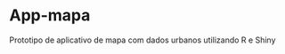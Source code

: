 
# App-mapa

<!-- badges: start -->
<!-- badges: end -->

Prototipo de aplicativo de mapa com dados urbanos utilizando R e Shiny

